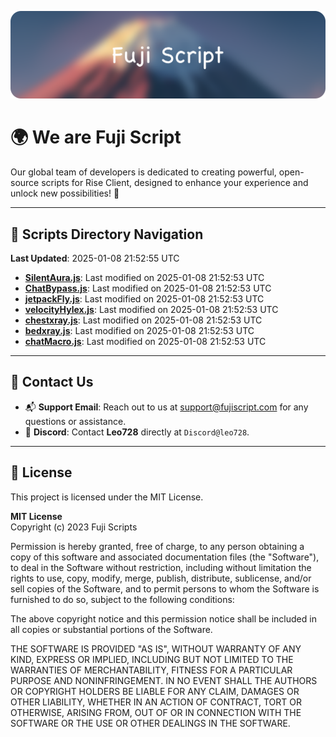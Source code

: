 ![Banner](.github/b.webp)

# 🌍 **We are Fuji Script**

Our global team of developers is dedicated to creating powerful, open-source scripts for Rise Client, designed to enhance your experience and unlock new possibilities! 🌟

---
<!-- SCRIPTS_NAVIGATION_START -->
## 📂 **Scripts Directory Navigation**

**Last Updated**: 2025-01-08 21:52:55 UTC

- **[SilentAura.js](scripts/SilentAura.js)**: Last modified on 2025-01-08 21:52:53 UTC
- **[ChatBypass.js](scripts/ChatBypass.js)**: Last modified on 2025-01-08 21:52:53 UTC
- **[jetpackFly.js](scripts/jetpackFly.js)**: Last modified on 2025-01-08 21:52:53 UTC
- **[velocityHylex.js](scripts/velocityHylex.js)**: Last modified on 2025-01-08 21:52:53 UTC
- **[chestxray.js](scripts/chestxray.js)**: Last modified on 2025-01-08 21:52:53 UTC
- **[bedxray.js](scripts/bedxray.js)**: Last modified on 2025-01-08 21:52:53 UTC
- **[chatMacro.js](scripts/chatMacro.js)**: Last modified on 2025-01-08 21:52:53 UTC

<!-- SCRIPTS_NAVIGATION_END -->

---

## 💬 **Contact Us**  
- 📬 **Support Email**: Reach out to us at [support@fujiscript.com](mailto:support@fujiscript.com) for any questions or assistance.  
- 💬 **Discord**: Contact **Leo728** directly at `Discord@leo728`.

---

## 📜 **License**

This project is licensed under the MIT License.  

**MIT License**  
Copyright (c) 2023 Fuji Scripts  

Permission is hereby granted, free of charge, to any person obtaining a copy of this software and associated documentation files (the "Software"), to deal in the Software without restriction, including without limitation the rights to use, copy, modify, merge, publish, distribute, sublicense, and/or sell copies of the Software, and to permit persons to whom the Software is furnished to do so, subject to the following conditions:  

The above copyright notice and this permission notice shall be included in all copies or substantial portions of the Software.  

THE SOFTWARE IS PROVIDED "AS IS", WITHOUT WARRANTY OF ANY KIND, EXPRESS OR IMPLIED, INCLUDING BUT NOT LIMITED TO THE WARRANTIES OF MERCHANTABILITY, FITNESS FOR A PARTICULAR PURPOSE AND NONINFRINGEMENT. IN NO EVENT SHALL THE AUTHORS OR COPYRIGHT HOLDERS BE LIABLE FOR ANY CLAIM, DAMAGES OR OTHER LIABILITY, WHETHER IN AN ACTION OF CONTRACT, TORT OR OTHERWISE, ARISING FROM, OUT OF OR IN CONNECTION WITH THE SOFTWARE OR THE USE OR OTHER DEALINGS IN THE SOFTWARE.  
